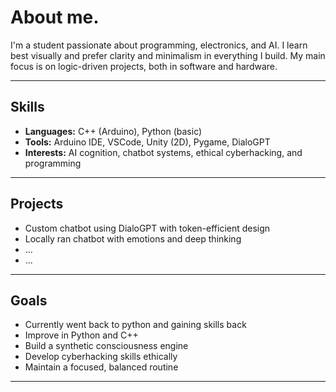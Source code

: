 # About me.

I'm a student passionate about programming, electronics, and AI. I learn best visually and prefer clarity and minimalism in everything I build. My main focus is on logic-driven projects, both in software and hardware.

---

## Skills

- **Languages:** C++ (Arduino), Python (basic)
- **Tools:** Arduino IDE, VSCode, Unity (2D), Pygame, DialoGPT
- **Interests:** AI cognition, chatbot systems, ethical cyberhacking, and programming

---

## Projects

- Custom chatbot using DialoGPT with token-efficient design
- Locally ran chatbot with emotions and deep thinking
- ...
- ...

---

## Goals

- Currently went back to python and gaining skills back
- Improve in Python and C++
- Build a synthetic consciousness engine
- Develop cyberhacking skills ethically
- Maintain a focused, balanced routine

---
